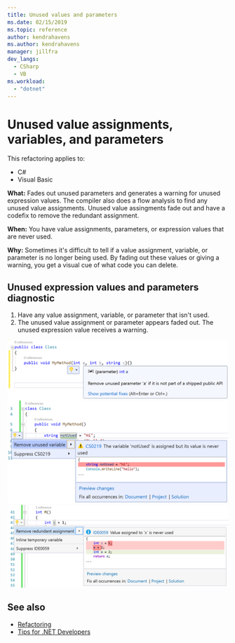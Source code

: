 ```yaml
---
title: Unused values and parameters
ms.date: 02/15/2019
ms.topic: reference
author: kendrahavens
ms.author: kendrahavens
manager: jillfra
dev_langs:
  - CSharp
  - VB
ms.workload:
  - "dotnet"
---
```

# Unused value assignments, variables, and parameters

This refactoring applies to:

- C#
- Visual Basic

**What:** Fades out unused parameters and generates a warning for unused expression values. The compiler also does a flow analysis to find any unused value assignments. Unused value assingments fade out and have a codefix to remove the redundant assignment.

**When:** You have value assignments, parameters, or expression values that are never used.

**Why:** Sometimes it's difficult to tell if a value assignment, variable, or parameter is no longer being used. By fading out these values or giving a warning, you get a visual cue of what code you can delete.

## Unused expression values and parameters diagnostic

1. Have any value assignment, variable, or parameter that isn't used.
2. The unused value assignment or parameter appears faded out. The unused expression value receives a warning.

  ![Unused parameter](media/unused-parameter.png)
  ![Unused value](media/unused-value.png)
  ![Unused value assignment](media/unused-value-assignment.png)

## See also

- [Refactoring](../refactoring-in-visual-studio.md)
- [Tips for .NET Developers](../../ide/visual-studio-2017-for-dotnet-developers.md)
